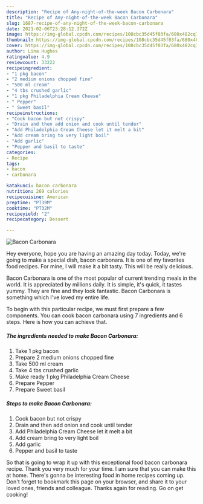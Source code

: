 ```yaml
---
description: "Recipe of Any-night-of-the-week Bacon Carbonara"
title: "Recipe of Any-night-of-the-week Bacon Carbonara"
slug: 1687-recipe-of-any-night-of-the-week-bacon-carbonara
date: 2021-02-06T23:28:12.372Z
image: https://img-global.cpcdn.com/recipes/108cbc35d45f03fa/680x482cq70/bacon-carbonara-recipe-main-photo.jpg
thumbnail: https://img-global.cpcdn.com/recipes/108cbc35d45f03fa/680x482cq70/bacon-carbonara-recipe-main-photo.jpg
cover: https://img-global.cpcdn.com/recipes/108cbc35d45f03fa/680x482cq70/bacon-carbonara-recipe-main-photo.jpg
author: Lina Hughes
ratingvalue: 4.9
reviewcount: 33222
recipeingredient:
- "1 pkg bacon"
- "2 medium onions chopped fine"
- "500 ml cream"
- "4 tbs crushed garlic"
- "1 pkg Philadelphia Cream Cheese"
- " Pepper"
- " Sweet basil"
recipeinstructions:
- "Cook bacon but not crispy"
- "Drain and then add onion and cook until tender"
- "Add Philadelphia Cream Cheese let it melt a bit"
- "Add cream bring to very light boil"
- "Add garlic"
- "Pepper and basil to taste"
categories:
- Recipe
tags:
- bacon
- carbonara

katakunci: bacon carbonara 
nutrition: 269 calories
recipecuisine: American
preptime: "PT39M"
cooktime: "PT32M"
recipeyield: "2"
recipecategory: Dessert

---
```



![Bacon Carbonara](https://img-global.cpcdn.com/recipes/108cbc35d45f03fa/680x482cq70/bacon-carbonara-recipe-main-photo.jpg)

Hey everyone, hope you are having an amazing day today. Today, we're going to make a special dish, bacon carbonara. It is one of my favorites food recipes. For mine, I will make it a bit tasty. This will be really delicious.

Bacon Carbonara is one of the most popular of current trending meals in the world. It is appreciated by millions daily. It is simple, it's quick, it tastes yummy. They are fine and they look fantastic. Bacon Carbonara is something which I've loved my entire life.




To begin with this particular recipe, we must first prepare a few components. You can cook bacon carbonara using 7 ingredients and 6 steps. Here is how you can achieve that.

<!--inarticleads1-->

##### The ingredients needed to make Bacon Carbonara:

1. Take 1 pkg bacon
1. Prepare 2 medium onions chopped fine
1. Take 500 ml cream
1. Take 4 tbs crushed garlic
1. Make ready 1 pkg Philadelphia Cream Cheese
1. Prepare  Pepper
1. Prepare  Sweet basil




<!--inarticleads2-->

##### Steps to make Bacon Carbonara:

1. Cook bacon but not crispy
1. Drain and then add onion and cook until tender
1. Add Philadelphia Cream Cheese let it melt a bit
1. Add cream bring to very light boil
1. Add garlic
1. Pepper and basil to taste




So that is going to wrap it up with this exceptional food bacon carbonara recipe. Thank you very much for your time. I am sure that you can make this at home. There's gonna be interesting food in home recipes coming up. Don't forget to bookmark this page on your browser, and share it to your loved ones, friends and colleague. Thanks again for reading. Go on get cooking!
